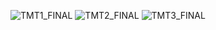![TMT1_FINAL](https://user-images.githubusercontent.com/49656044/169206204-002614df-34d2-4d55-b7c4-52518a2ddf09.png)
![TMT2_FINAL](https://user-images.githubusercontent.com/49656044/169206207-08641ccf-c106-4c56-a2d5-7ccdf7e48edb.png)
![TMT3_FINAL](https://user-images.githubusercontent.com/49656044/169207484-2b0ab2f9-31d0-49f9-a8e9-a87e7e37aad4.png)

